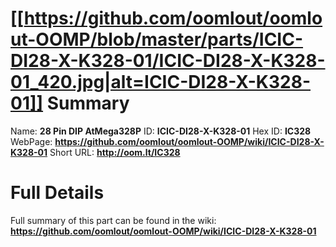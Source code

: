 
[[https://github.com/oomlout/oomlout-OOMP/blob/master/parts/ICIC-DI28-X-K328-01/ICIC-DI28-X-K328-01_420.jpg|alt=ICIC-DI28-X-K328-01]] 
Summary
=================

Name: __28 Pin DIP AtMega328P__
ID: __ICIC-DI28-X-K328-01__
Hex ID: __IC328__
WebPage: __https://github.com/oomlout/oomlout-OOMP/wiki/ICIC-DI28-X-K328-01__
Short URL: __http://oom.lt/IC328__

Full Details
==========================
Full summary of this part can be found in the wiki:   
__https://github.com/oomlout/oomlout-OOMP/wiki/ICIC-DI28-X-K328-01__   

